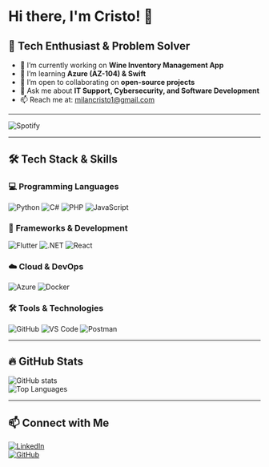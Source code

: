 # Hi there, I'm Cristo! 👋

## 🚀 Tech Enthusiast & Problem Solver

- 🔭 I’m currently working on **Wine Inventory Management App**
- 🌱 I’m learning **Azure (AZ-104) & Swift**
- 👯 I’m open to collaborating on **open-source projects**
- 💬 Ask me about **IT Support, Cybersecurity, and Software Development**
- 📫 Reach me at: [milancristo1@gmail.com](mailto:milancristo1@gmail.com)

---

![Spotify](https://novatorem.vercel.app/api/spotify?background_color=000000&border_color=ffffff)

---

## 🛠 Tech Stack & Skills

### 💻 **Programming Languages**
![Python](https://img.shields.io/badge/Python-3776AB?style=flat&logo=python&logoColor=white)
![C#](https://img.shields.io/badge/C%23-239120?style=flat&logo=c-sharp&logoColor=white)
![PHP](https://img.shields.io/badge/PHP-777BB4?style=flat&logo=php&logoColor=white)
![JavaScript](https://img.shields.io/badge/JavaScript-F7DF1E?style=flat&logo=javascript&logoColor=black)

### 📱 **Frameworks & Development**
![Flutter](https://img.shields.io/badge/Flutter-02569B?style=flat&logo=flutter&logoColor=white)
![.NET](https://img.shields.io/badge/.NET-512BD4?style=flat&logo=dotnet&logoColor=white)
![React](https://img.shields.io/badge/React-61DAFB?style=flat&logo=react&logoColor=black)

### ☁️ **Cloud & DevOps**
![Azure](https://img.shields.io/badge/Azure-0078D4?style=flat&logo=microsoft-azure&logoColor=white)
![Docker](https://img.shields.io/badge/Docker-2496ED?style=flat&logo=docker&logoColor=white)

### 🛠 **Tools & Technologies**
![GitHub](https://img.shields.io/badge/GitHub-181717?style=flat&logo=github&logoColor=white)
![VS Code](https://img.shields.io/badge/VS_Code-007ACC?style=flat&logo=visual-studio-code&logoColor=white)
![Postman](https://img.shields.io/badge/Postman-FF6C37?style=flat&logo=postman&logoColor=white)

---

## 🔥 GitHub Stats
![GitHub stats](https://github-readme-stats.vercel.app/api?username=milancristo&show_icons=true&theme=tokyonight)  
![Top Languages](https://github-readme-stats.vercel.app/api/top-langs/?username=milancristo&layout=compact&theme=tokyonight)

---

## 📫 Connect with Me  
[![LinkedIn](https://img.shields.io/badge/LinkedIn-Profile-blue?style=flat-square&logo=linkedin)](https://www.linkedin.com/in/milan-cristo-koutrogiannios/)  
[![GitHub](https://img.shields.io/badge/GitHub-Profile-black?style=flat-square&logo=github)](https://github.com/milancristo)
